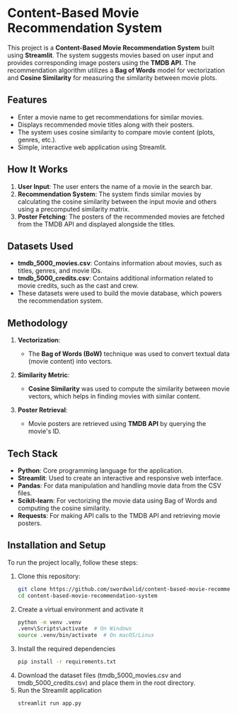# Content-Based Movie Recommendation System

This project is a **Content-Based Movie Recommendation System** built using **Streamlit**. The system suggests movies based on user input and provides corresponding image posters using the **TMDB API**. The recommendation algorithm utilizes a **Bag of Words** model for vectorization and **Cosine Similarity** for measuring the similarity between movie plots.

## Features

- Enter a movie name to get recommendations for similar movies.
- Displays recommended movie titles along with their posters.
- The system uses cosine similarity to compare movie content (plots, genres, etc.).
- Simple, interactive web application using Streamlit.

## How It Works

1. **User Input**: The user enters the name of a movie in the search bar.
2. **Recommendation System**: The system finds similar movies by calculating the cosine similarity between the input movie and others using a precomputed similarity matrix.
3. **Poster Fetching**: The posters of the recommended movies are fetched from the TMDB API and displayed alongside the titles.

## Datasets Used

- **tmdb_5000_movies.csv**: Contains information about movies, such as titles, genres, and movie IDs.
- **tmdb_5000_credits.csv**: Contains additional information related to movie credits, such as the cast and crew.
- These datasets were used to build the movie database, which powers the recommendation system.

## Methodology

1. **Vectorization**: 
   - The **Bag of Words (BoW)** technique was used to convert textual data (movie content) into vectors.
   
2. **Similarity Metric**:
   - **Cosine Similarity** was used to compute the similarity between movie vectors, which helps in finding movies with similar content.
   
3. **Poster Retrieval**:
   - Movie posters are retrieved using **TMDB API** by querying the movie's ID.

## Tech Stack

- **Python**: Core programming language for the application.
- **Streamlit**: Used to create an interactive and responsive web interface.
- **Pandas**: For data manipulation and handling movie data from the CSV files.
- **Scikit-learn**: For vectorizing the movie data using Bag of Words and computing the cosine similarity.
- **Requests**: For making API calls to the TMDB API and retrieving movie posters.

## Installation and Setup

To run the project locally, follow these steps:

1. Clone this repository:
   ```bash
   git clone https://github.com/swordwalid/content-based-movie-recommendation-system.git
   cd content-based-movie-recommendation-system
2. Create a virtual environment and activate it
   ```bash
   python -m venv .venv
   .venv\Scripts\activate  # On Windows
   source .venv/bin/activate  # On macOS/Linux
3. Install the required dependencies
   ```bash
   pip install -r requirements.txt
4. Download the dataset files (tmdb_5000_movies.csv and tmdb_5000_credits.csv) and place them in the root directory.
5. Run the Streamlit application
   ```bash
   streamlit run app.py
